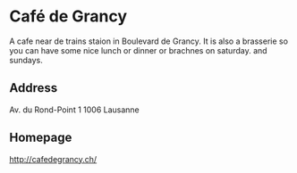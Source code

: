 # Café de Grancy 

A cafe near de trains staion in Boulevard de Grancy. It is also a brasserie so you can have some nice lunch or dinner or brachnes on saturday. and sundays.

## Address

Av. du Rond-Point 1
1006 Lausanne

## Homepage

http://cafedegrancy.ch/

